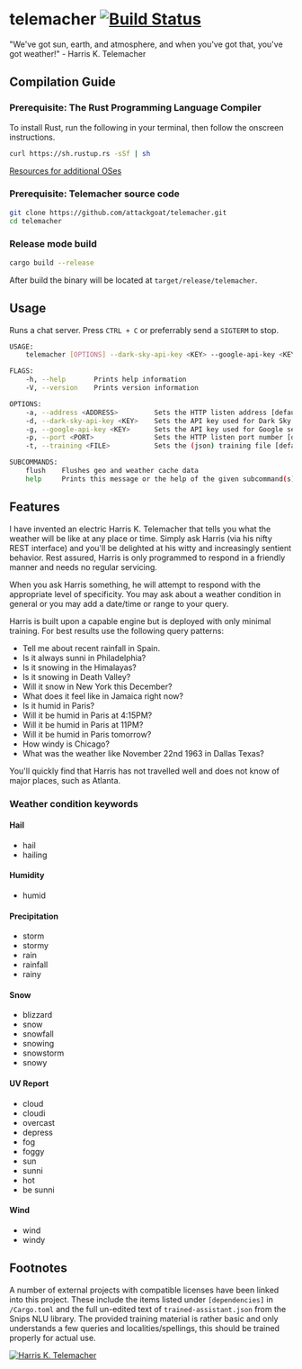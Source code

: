 # telemacher [![Build Status](https://travis-ci.org/attackgoat/telemacher.svg?branch=master)](https://travis-ci.org/attackgoat/telemacher)

"We've got sun, earth, and atmosphere, and when you've got that, you've got weather!" - Harris K. Telemacher

## Compilation Guide

### Prerequisite: The Rust Programming Language Compiler

To install Rust, run the following in your terminal, then follow the onscreen instructions.

```bash
curl https://sh.rustup.rs -sSf | sh
```

[Resources for additional OSes](https://www.rust-lang.org/en-US/install.html)

### Prerequisite: Telemacher source code

```bash
git clone https://github.com/attackgoat/telemacher.git
cd telemacher
```

### Release mode build

```bash
cargo build --release
```

After build the binary will be located at `target/release/telemacher`.

## Usage

Runs a chat server. Press `CTRL + C` or preferrably send a `SIGTERM` to stop.

```bash
USAGE:
    telemacher [OPTIONS] --dark-sky-api-key <KEY> --google-api-key <KEY> [SUBCOMMAND]

FLAGS:
    -h, --help       Prints help information
    -V, --version    Prints version information

OPTIONS:
    -a, --address <ADDRESS>         Sets the HTTP listen address [default: 0.0.0.0]
    -d, --dark-sky-api-key <KEY>    Sets the API key used for Dark Sky services
    -g, --google-api-key <KEY>      Sets the API key used for Google services
    -p, --port <PORT>               Sets the HTTP listen port number [default: 9000]
    -t, --training <FILE>           Sets the (json) training file [default: trained-assistant.json]

SUBCOMMANDS:
    flush    Flushes geo and weather cache data
    help     Prints this message or the help of the given subcommand(s)

```
## Features

I have invented an electric Harris K. Telemacher that tells you what the weather will be like at any place or time. Simply ask Harris (via his nifty REST interface) and you'll be delighted at his witty and increasingly sentient behavior. Rest assured, Harris is only programmed to respond in a friendly manner and needs no regular servicing.

When you ask Harris something, he will attempt to respond with the appropriate level of specificity. You may ask about a weather condition in general or you may add a date/time or range to your query.

Harris is built upon a capable engine but is deployed with only minimal training. For best results use the following query patterns:

- Tell me about recent rainfall in Spain.
- Is it always sunni in Philadelphia?
- Is it snowing in the Himalayas?
- Is it snowing in Death Valley?
- Will it snow in New York this December?
- What does it feel like in Jamaica right now?
- Is it humid in Paris?
- Will it be humid in Paris at 4:15PM?
- Will it be humid in Paris at 11PM?
- Will it be humid in Paris tomorrow?
- How windy is Chicago?
- What was the weather like November 22nd 1963 in Dallas Texas?

You'll quickly find that Harris has not travelled well and does not know of major places, such as Atlanta.

### Weather condition keywords

#### Hail

- hail
- hailing

#### Humidity

- humid

#### Precipitation

- storm
- stormy
- rain
- rainfall
- rainy

#### Snow

- blizzard
- snow
- snowfall
- snowing
- snowstorm
- snowy

#### UV Report

- cloud
- cloudi
- overcast
- depress
- fog
- foggy
- sun
- sunni
- hot
- be sunni

#### Wind

- wind
- windy

## Footnotes

A number of external projects with compatible licenses have been linked into this project. These include the items listed under `[dependencies]` in `/Cargo.toml` and the full un-edited text of `trained-assistant.json` from the Snips NLU library. The provided training material is rather basic and only understands a few queries and localities/spellings, this should be trained properly for actual use.

[![Harris K. Telemacher](http://img.youtube.com/vi/JwhiB4YY640/0.jpg)](http://www.youtube.com/watch?v=JwhiB4YY640)